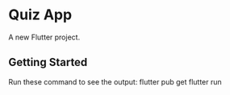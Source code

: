 # Quiz App

A new Flutter project.

## Getting Started

Run these command to see the output:
flutter pub get
flutter run
